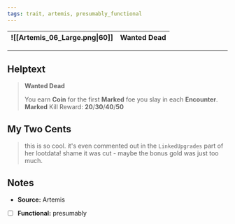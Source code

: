 ```yaml
---
tags: trait, artemis, presumably_functional
---
```

![[Artemis_06_Large.png\|60]] | Wanted Dead 
--- | ---

---
## Helptext
>**Wanted Dead**
>
> You earn **Coin** for the first **Marked** foe you slay in each **Encounter**.
> **Marked** Kill Reward: **20**/**30**/**40**/**50**

## My Two Cents
> this is so cool. it's even commented out in the `LinkedUpgrades` part of her lootdata! shame it was cut - maybe the bonus gold was just too much.

## Notes
* **Source:** Artemis
* [ ] **Functional:** presumably